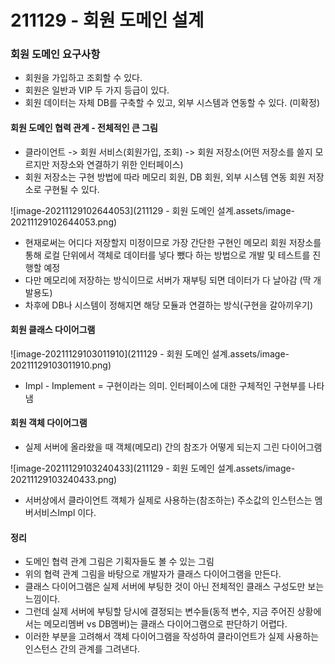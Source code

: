 # 211129 - 회원 도메인 설계



### 회원 도메인 요구사항

- 회원을 가입하고 조회할 수 있다.
- 회원은 일반과 VIP 두 가지 등급이 있다.
- 회원 데이터는 자체 DB를 구축할 수 있고, 외부 시스템과 연동할 수 있다. (미확정)



#### 회원 도메인 협력 관계 - 전체적인 큰 그림

- 클라이언트 -> 회원 서비스(회원가입, 조회) -> 회원 저장소(어떤 저장소를 쓸지 모르지만 저장소와 연결하기 위한 인터페이스)
- 회원 저장소는 구현 방법에 따라 메모리 회원, DB 회원, 외부 시스템 연동 회원 저장소로 구현될 수 있다. 

![image-20211129102644053](211129 - 회원 도메인 설계.assets/image-20211129102644053.png)

- 현재로써는 어디다 저장할지 미정이므로 가장 간단한 구현인 메모리 회원 저장소를 통해 로컬 단위에서 객체로 데이터를 넣다 뺐다 하는 방법으로 개발 및 테스트를 진행할 예정
- 다만 메모리에 저장하는 방식이므로 서버가 재부팅 되면 데이터가 다 날아감 (딱 개발용도)
- 차후에 DB나 시스템이 정해지면 해당 모듈과 연결하는 방식(구현을 갈아끼우기)



#### 회원 클래스 다이어그램

![image-20211129103011910](211129 - 회원 도메인 설계.assets/image-20211129103011910.png)

- Impl - Implement = 구현이라는 의미. 인터페이스에 대한 구체적인 구현부를 나타냄



#### 회원 객체 다이어그램

- 실제 서버에 올라왔을 때 객체(메모리) 간의 참조가 어떻게 되는지 그린 다이어그램

![image-20211129103240433](211129 - 회원 도메인 설계.assets/image-20211129103240433.png)

- 서버상에서 클라이언트 객체가 실제로 사용하는(참조하는) 주소값의 인스턴스는 멤버서비스Impl 이다.



#### 정리

- 도메인 협력 관계 그림은 기획자들도 볼 수 있는 그림
- 위의 협력 관계 그림을 바탕으로 개발자가 클래스 다이어그램을 만든다.
- 클래스 다이어그램은 실제 서버에 부팅한 것이 아닌 전체적인 클래스 구성도만 보는 느낌이다.
- 그런데 실제 서버에 부팅할 당시에 결정되는 변수들(동적 변수, 지금 주어진 상황에서는 메모리멤버 vs DB멤버)는 클래스 다이어그램으로 판단하기 어렵다.
- 이러한 부분을 고려해서 객체 다이어그램을 작성하여 클라이언트가 실제 사용하는 인스턴스 간의 관계를 그려낸다.